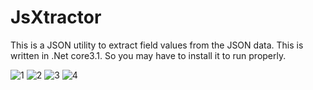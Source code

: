 # JsXtractor
This is a JSON utility to extract field values from the JSON data. This is written in .Net core3.1. So you may have to install it to run properly.

![1](https://user-images.githubusercontent.com/88130581/160381020-7ebc7fe9-a633-4ae6-afe4-24d910a37de4.png)
![2](https://user-images.githubusercontent.com/88130581/160381028-ac2d54c9-5ef1-4e72-95e3-85e6d8269f53.png)
![3](https://user-images.githubusercontent.com/88130581/160381037-a3c87088-b53f-4866-ae36-bc810da37165.png)
![4](https://user-images.githubusercontent.com/88130581/160381056-4339f87f-5d53-46b7-bc35-2cc7209a6396.png)
